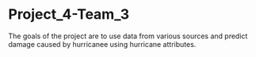 # Project_4-Team_3
The goals of the project are to use data from various sources and predict damage caused by hurricanee using hurricane attributes.
